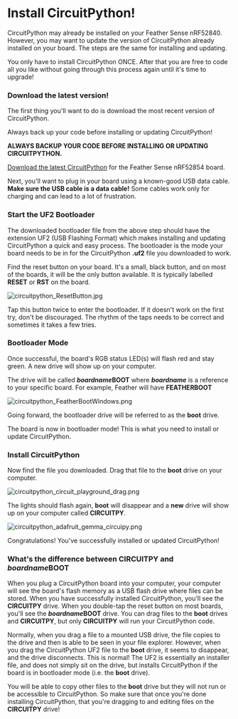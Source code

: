 # Install CircuitPython!

CircuitPython may already be installed on your Feather Sense nRF52840. However, you may want to update the version of CircuitPython already installed on your board. The steps are the same for installing and updating.&#x20;

You only have to install CircuitPython ONCE. After that you are free to code all you like without going through this process again until it's time to upgrade!

### Download the latest version!

The first thing you'll want to do is download the most recent version of CircuitPython.

Always back up your code before installing or updating CircuitPython!

**ALWAYS BACKUP YOUR CODE BEFORE INSTALLING OR UPDATING CIRCUITPYTHON.**&#x20;

[Download the latest CircuitPython](https://circuitpython.org/board/feather\_bluefruit\_sense/) for the Feather Sense nRF52854 board.

Next, you'll want to plug in your board using a known-good USB data cable. **Make sure the USB cable is a data cable!** Some cables work only for charging and can lead to a lot of frustration.

### Start the UF2 Bootloader

The downloaded bootloader file from the above step should have the extension UF2 (USB Flashing Format) which makes installing and updating CircuitPython a quick and easy process. The bootloader is the mode your board needs to be in for the CircuitPython **.uf2** file you downloaded to work.&#x20;

Find the reset button on your board. It's a small, black button, and on most of the boards, it will be the only button available. It is typically labelled **RESET** or **RST** on the board.&#x20;

![circuitpython\_ResetButton.jpg](https://cdn-learn.adafruit.com/assets/assets/000/048/977/medium800/circuitpython\_ResetButton.jpg?1512750806)

Tap this button twice to enter the bootloader. If it doesn't work on the first try, don't be discouraged. The rhythm of the taps needs to be correct and sometimes it takes a few tries.&#x20;

### Bootloader Mode

Once successful, the board's RGB status LED(s) will flash red and stay green. A new drive will show up on your computer.

The drive will be called _**boardname**_**BOOT** where _**boardname**_ is a reference to your specific board. For example, Feather will have **FEATHERBOOT**

![circuitpython\_FeatherBootWindows.png](https://cdn-learn.adafruit.com/assets/assets/000/048/978/medium800/circuitpython\_FeatherBootWindows.png?1512750806)

Going forward, the bootloader drive will be referred to as the **boot** drive.

The board is now in bootloader mode! This is what you need to install or update CircuitPython.

### Install CircuitPython

Now find the file you downloaded. Drag that file to the **boot** drive on your computer.

![circuitpython\_circuit\_playground\_drag.png](https://cdn-learn.adafruit.com/assets/assets/000/049/259/medium800/circuitpython\_circuit\_playground\_drag.png?1513181045)

The lights should flash again, **boot** will disappear and a **new** drive will show up on your computer called **CIRCUITPY**.

![circuitpython\_adafruit\_gemma\_circuipy.png](https://cdn-learn.adafruit.com/assets/assets/000/048/980/medium800/circuitpython\_adafruit\_gemma\_circuipy.png?1512750807)

Congratulations! You've successfully installed or updated CircuitPython!

### What's the difference between **CIRCUITPY** and _**boardname**_**BOOT**&#x20;

When you plug a CircuitPython board into your computer, your computer will see the board's flash memory as a USB flash drive where files can be stored. When you have successfully installed CircuitPython, you'll see the **CIRCUITPY** drive. When you double-tap the reset button on most boards, you'll see the _**boardname**_**BOOT** drive. You can drag files to the **boot** drives and **CIRCUITPY**, but only **CIRCUITPY** will run your CircuitPython code.

Normally, when you drag a file to a mounted USB drive, the file copies to the drive and then is able to be seen in your file explorer. However, when you drag the CircuitPython UF2 file to the **boot** drive, it seems to disappear, and the drive disconnects. This is normal! The UF2 is essentially an installer file, and does not simply sit on the drive, but installs CircuitPython if the board is in bootloader mode (i.e. the **boot** drive).

You will be able to copy other files to the **boot** drive but they will not run or be accessible to CircuitPython. So make sure that once you're done installing CircuitPython, that you're dragging to and editing files on the **CIRCUITPY** drive!
